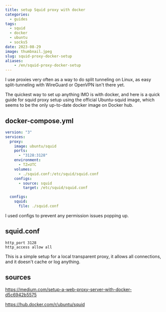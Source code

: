 ```yaml
---
title: setup Squid proxy with docker
categories:
  - guides
tags:
  - squid
  - docker
  - ubuntu
  - socks5
date: 2023-08-29
image: thumbnail.jpeg
slug: squid-proxy-docker-setup
aliases:
    - /en/squid-proxy-docker-setup
---
```


I use proxies very often as a way to do split tunneling on Linux, as easy split-tunneling with WireGuard or OpenVPN isn't there yet.

The quickest way to set up anything IMO is with docker, and here is a quick guide for squid proxy setup using the official Ubuntu-squid image, which seems to be the only up-to-date docker image on Docker hub.

## docker-compose.yml
```yaml
version: "3"
services:
  proxy:
    image: ubuntu/squid
    ports:
      - "3128:3128"
    environment:
      - TZ=UTC
    volumes:
      - ./squid.conf:/etc/squid/squid.conf
    configs:
      - source: squid
        target: /etc/squid/squid.conf

  configs:
    squid:
      file: ./squid.conf
```
I used configs to prevent any permission issues popping up.

## squid.conf
```
http_port 3128
http_access allow all
```

This is a simple setup for a local transparent proxy, it allows all connections, and it doesn't cache or log anything.



## sources
https://medium.com/setup-a-web-proxy-server-with-docker-d5c6942b5575

https://hub.docker.com/r/ubuntu/squid